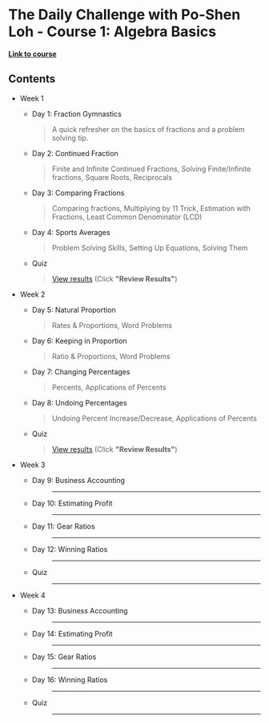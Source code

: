 # The Daily Challenge with Po-Shen Loh - Course 1: Algebra Basics

**[Link to course](https://daily.poshenloh.com/courses/1-algebra-basics)**

## Contents

-   Week 1

    -   Day 1: Fraction Gymnastics
        > A quick refresher on the basics of fractions and a problem solving tip.
    -   Day 2: Continued Fraction
        > Finite and Infinite Continued Fractions, Solving Finite/Infinite fractions, Square Roots, Reciprocals
    -   Day 3: Comparing Fractions
        > Comparing fractions, Multiplying by 11 Trick, Estimation with Fractions, Least Common Denominator (LCD)
    -   Day 4: Sports Averages
        > Problem Solving Skills, Setting Up Equations, Solving Them
    -   Quiz
        > [View results](https://expii.onlinetests.app/assess.aspx?a=U1&guid=D700CB55C64E4FC7825C4781EC378D68) (Click **"Review Results"**)

-   Week 2
    -   Day 5: Natural Proportion
        > Rates & Proportions, Word Problems
    -   Day 6: Keeping in Proportion
        > Ratio & Proportions, Word Problems
    -   Day 7: Changing Percentages
        > Percents, Applications of Percents
    -   Day 8: Undoing Percentages
        > Undoing Percent Increase/Decrease, Applications of Percents
    -   Quiz
        > [View results](https://expii.onlinetests.app/assess.aspx?a=U1&guid=985B0C734C9D42C9BB128E74443FA447) (Click **"Review Results"**)
-   Week 3

    -   Day 9: Business Accounting
        > ***
    -   Day 10: Estimating Profit
        > ***
    -   Day 11: Gear Ratios
        > ***
    -   Day 12: Winning Ratios
        > ***
    -   Quiz
        > ***

-   Week 4
    -   Day 13: Business Accounting
        > ***
    -   Day 14: Estimating Profit
        > ***
    -   Day 15: Gear Ratios
        > ***
    -   Day 16: Winning Ratios
        > ***
    -   Quiz
        > ***
